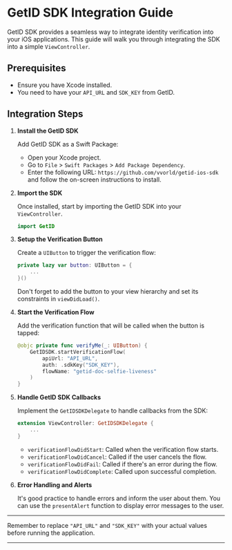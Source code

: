# GetID SDK Integration Guide

GetID SDK provides a seamless way to integrate identity verification into your iOS applications. This guide will walk you through integrating the SDK into a simple `ViewController`.

## Prerequisites

- Ensure you have Xcode installed.
- You need to have your `API_URL` and `SDK_KEY` from GetID.

## Integration Steps

1. **Install the GetID SDK**

    Add GetID SDK as a Swift Package:

    - Open your Xcode project.
    - Go to `File` > `Swift Packages` > `Add Package Dependency`.
    - Enter the following URL: `https://github.com/vvorld/getid-ios-sdk` and follow the on-screen instructions to install.

2. **Import the SDK**

    Once installed, start by importing the GetID SDK into your `ViewController`.
    ```swift
    import GetID
    ```

3. **Setup the Verification Button**

    Create a `UIButton` to trigger the verification flow:
    ```swift
    private lazy var button: UIButton = {
        ...
    }()
    ```

    Don't forget to add the button to your view hierarchy and set its constraints in `viewDidLoad()`.

4. **Start the Verification Flow**

    Add the verification function that will be called when the button is tapped:
    ```swift
    @objc private func verifyMe(_: UIButton) {
        GetIDSDK.startVerificationFlow(
            apiUrl: "API_URL",
            auth: .sdkKey("SDK_KEY"),
            flowName: "getid-doc-selfie-liveness"
        )
    }
    ```

5. **Handle GetID SDK Callbacks**

    Implement the `GetIDSDKDelegate` to handle callbacks from the SDK:
    ```swift
    extension ViewController: GetIDSDKDelegate {
        ...
    }
    ```

    - `verificationFlowDidStart`: Called when the verification flow starts.
    - `verificationFlowDidCancel`: Called if the user cancels the flow.
    - `verificationFlowDidFail`: Called if there's an error during the flow.
    - `verificationFlowDidComplete`: Called upon successful completion.

6. **Error Handling and Alerts**

    It's good practice to handle errors and inform the user about them. You can use the `presentAlert` function to display error messages to the user.

---

Remember to replace `"API_URL"` and `"SDK_KEY"` with your actual values before running the application.

---
